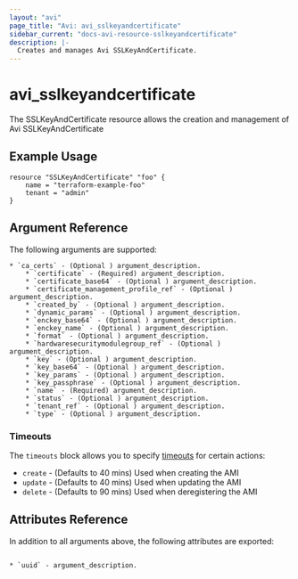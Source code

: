 ```yaml
---
layout: "avi"
page_title: "Avi: avi_sslkeyandcertificate"
sidebar_current: "docs-avi-resource-sslkeyandcertificate"
description: |-
  Creates and manages Avi SSLKeyAndCertificate.
---
```


# avi_sslkeyandcertificate

The SSLKeyAndCertificate resource allows the creation and management of Avi SSLKeyAndCertificate

## Example Usage

```hcl
resource "SSLKeyAndCertificate" "foo" {
    name = "terraform-example-foo"
    tenant = "admin"
}
```

## Argument Reference

The following arguments are supported:

    * `ca_certs` - (Optional ) argument_description.
        * `certificate` - (Required) argument_description.
        * `certificate_base64` - (Optional ) argument_description.
        * `certificate_management_profile_ref` - (Optional ) argument_description.
        * `created_by` - (Optional ) argument_description.
        * `dynamic_params` - (Optional ) argument_description.
        * `enckey_base64` - (Optional ) argument_description.
        * `enckey_name` - (Optional ) argument_description.
        * `format` - (Optional ) argument_description.
        * `hardwaresecuritymodulegroup_ref` - (Optional ) argument_description.
        * `key` - (Optional ) argument_description.
        * `key_base64` - (Optional ) argument_description.
        * `key_params` - (Optional ) argument_description.
        * `key_passphrase` - (Optional ) argument_description.
        * `name` - (Required) argument_description.
        * `status` - (Optional ) argument_description.
        * `tenant_ref` - (Optional ) argument_description.
        * `type` - (Optional ) argument_description.
        
### Timeouts

The `timeouts` block allows you to specify [timeouts](https://www.terraform.io/docs/configuration/resources.html#timeouts) for certain actions:

* `create` - (Defaults to 40 mins) Used when creating the AMI
* `update` - (Defaults to 40 mins) Used when updating the AMI
* `delete` - (Defaults to 90 mins) Used when deregistering the AMI

## Attributes Reference

In addition to all arguments above, the following attributes are exported:

                                                                            * `uuid` - argument_description.
    
